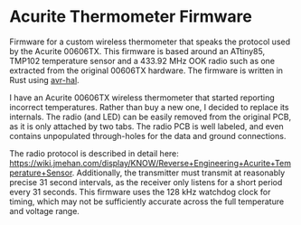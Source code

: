 # Acurite Thermometer Firmware

Firmware for a custom wireless thermometer that speaks the protocol used by the Acurite 00606TX. This firmware is based around an ATtiny85, TMP102 temperature sensor and a 433.92 MHz OOK radio such as one extracted from the original 00606TX hardware. The firmware is written in Rust using [avr-hal](https://github.com/Rahix/avr-hal).

I have an Acurite 00606TX wireless thermometer that started reporting incorrect temperatures. Rather than buy a new one, I decided to replace its internals. The radio (and LED) can be easily removed from the original PCB, as it is only attached by two tabs. The radio PCB is well labeled, and even contains unpopulated through-holes for the data and ground connections.

The radio protocol is described in detail here: https://wiki.jmehan.com/display/KNOW/Reverse+Engineering+Acurite+Temperature+Sensor. Additionally, the transmitter must transmit at reasonably precise 31 second intervals, as the receiver only listens for a short period every 31 seconds. This firmware uses the 128 kHz watchdog clock for timing, which may not be sufficiently accurate across the full temperature and voltage range.